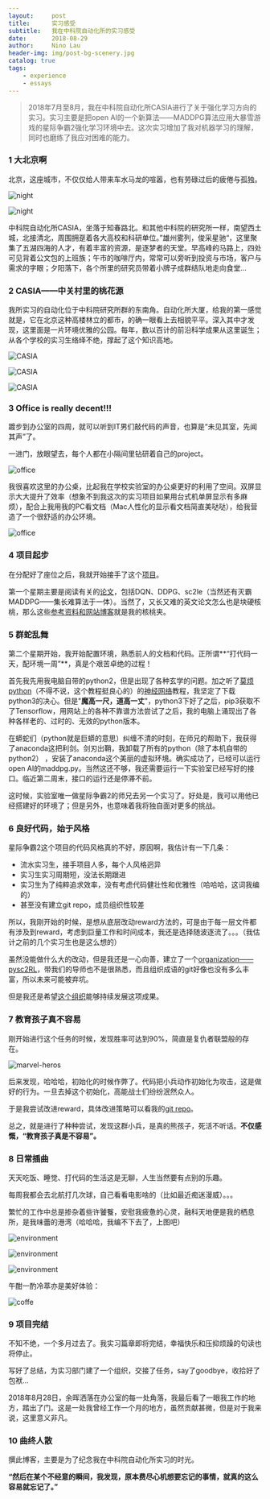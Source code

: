 ```yaml
---
layout:     post
title:      实习感受
subtitle:   我在中科院自动化所的实习感受
date:       2018-08-29
author:     Nino Lau
header-img: img/post-bg-scenery.jpg
catalog: true
tags:
    - experience
    - essays
---
```


> 2018年7月至8月，我在中科院自动化所CASIA进行了关于强化学习方向的实习。实习主要是把open AI的一个新算法——MADDPG算法应用大暴雪游戏的星际争霸2强化学习环境中去。这次实习增加了我对机器学习的理解，同时也磨练了我应对困难的能力。


### 1 大北京啊

北京，这座城市，不仅仅给人带来车水马龙的喧嚣，也有劳碌过后的疲倦与孤独。

![night](http://wx2.sinaimg.cn/mw690/bmiddle/006zGYyogy1fuswp15ad6j30k00qo75f.jpg)

![night](http://wx2.sinaimg.cn/mw690/bmiddle/006zGYyogy1fuswpmxzumj30xc0m8gri.jpg)

中科院自动化所CASIA，坐落于知春路北。和其他中科院的研究所一样，南望西土城，北接清北，周围拥趸着各大高校和科研单位。”雄州雾列，俊采星驰“，这里聚集了五湖四海的人才，有着丰富的资源，是逐梦者的天堂。早高峰的马路上，四处可见背着公文包的上班族；午市的咖啡厅内，常常可以旁听到投资与市场，客户与需求的字眼；夕阳落下，各个所里的研究员带着小牌子成群结队地走向食堂...


### 2 CASIA——中关村里的桃花源

我所实习的自动化位于中科院研究所群的东南角。自动化所大厦，给我的第一感觉就是，它在北京这种高楼林立的都市，的确一眼看上去相貌平平。深入其中才发现，这里面是一片环境优雅的公园。每年，数以百计的前沿科学成果从这里诞生；从各个学校的实习生络绎不绝，撑起了这个知识高地。

![CASIA](http://wx3.sinaimg.cn/mw690/bmiddle/006zGYyogy1fuswo5lw8jj30u0140jxn.jpg)

![CASIA](http://wx1.sinaimg.cn/mw690/bmiddle/006zGYyogy1fuswoi2nbhj31400u0dkz.jpg)

![CASIA](http://wx1.sinaimg.cn/mw690/bmiddle/006zGYyogy1fuswdeqbp3j31400u0te0.jpg)


### 3 Office is really decent!!!

踱步到办公室的四周，就可以听到IT男们敲代码的声音，也算是“未见其室，先闻其声”了。

一进门，放眼望去，每个人都在小隔间里钻研着自己的project。

![office](http://wx1.sinaimg.cn/mw690/bmiddle/006zGYyogy1fuswpwyz97j30u0140wi6.jpg)

我很喜欢这里的办公桌，比起我在学校实验室的办公桌更好的利用了空间。双屏显示大大提升了效率（想象不到我这次的实习项目如果用台式机单屏显示有多麻烦），配合上我用我的PC看文档（Mac人性化的显示看文档简直美哒哒），给我营造了一个很舒适的办公环境。

![office](http://wx2.sinaimg.cn/mw690/bmiddle/006zGYyogy1fuswpr4watj31400u0787.jpg)


### 4 项目起步

在分配好了座位之后，我就开始接手了这个[项目](https://github.com/LovelyBuggies/Python_MADDPG_SC2LE)。

第一个星期主要是阅读有关的[论文](https://github.com/LovelyBuggies/Python_MADDPG_SC2LE/tree/master/Papers)，包括DQN、DDPG、sc2le（当然还有灭霸MADDPG——集长难算法于一体）。当然了，又长又难的英文论文怎么也是块硬核桃，那么这些[参考资料和网站博客](https://github.com/LovelyBuggies/Python_MADDPG_SC2LE/blob/master/README.md)就是我的核桃夹。


### 5 群蛇乱舞

第二个星期开始，我开始配置环境，熟悉前人的文档和代码。正所谓**“打代码一天，配环境一周”**，真是个艰苦卓绝的过程！

首先我先用我电脑自带的python2，但是出现了各种玄学的问题。加之听了[莫烦python](https://morvanzhou.github.io)（不得不说，这个教程挺良心的）的[神经网络](https://morvanzhou.github.io/tutorials/machine-learning/theano/)教程，我坚定了下载python3的决心。但是"**魔高一尺，道高一丈**"，python3下好了之后，pip3获取不了Tensorflow，用网站上的各种不靠谱方法尝试了之后，我的电脑上涌现出了各种各样老的、过时的、无效的python版本。

在蟒蛇们（python就是巨蟒的意思）纠缠不清的时刻，在师兄的帮助下，我获得了anaconda这把利剑。剑刃出鞘，我卸载了所有的python（除了本机自带的python2）
，安装了anaconda这个美丽的虚拟环境。确实成功了，已经可以运行open AI的maddpg.py。当然这还不够，我还需要运行一下实验室已经写好的接口。临近第二周末，接口的运行还是停滞不前。

这时候，实验室唯一做星际争霸2的师兄去另一个实习了。好处是，我可以用他已经搭建好的环境了；但是另外，也意味着我将独自面对更多的挑战。


### 6 良好代码，始于风格

星际争霸2这个项目的代码风格真的不好，原因啊，我估计有一下几条：

* 流水实习生，接手项目人多，每个人风格迥异
* 实习生实习周期短，没法长期跟进
* 实习生为了纯粹追求效率，没有考虑代码健壮性和优雅性（哈哈哈，这词我编的）
* 甚至没有建立git repo，成员组织性较差

所以，我刚开始的时候，是想从底层改动reward方法的，可是由于每一层文件都有涉及到reward，考虑到巨量工作和时间成本，我还是选择随波逐流了。。。（我估计之前的几个实习生也是这么想的）

虽然没能做什么大的改动，但是我还是一心向善，建立了一个[organization——pysc2RL](https://github.com/pysc2RL)，带我们的导师也不是很熟悉，而且组织成语的git好像也没有多么丰富，所以未来可能被弃坑。

但是我还是希望[这个组织](https://github.com/pysc2RL)能够持续发展这项成果。


### 7 教育孩子真不容易

刚开始进行这个任务的时候，发现胜率可达到90%，简直是复仇者联盟般的存在。

![marvel-heros](http://wx3.sinaimg.cn/mw690/bmiddle/006zGYyogy1fuswowebrfj30um0fi1kx.jpg)

后来发现，哈哈哈，初始化的时候作弊了。代码把小兵动作初始化为攻击，这是做好的行为。一旦去掉这个初始化，高能战士们纷纷泯然众人。

于是我尝试改进reward，具体改进策略可以看我的[git repo](https://github.com/LovelyBuggies/Python_MADDPG_SC2LE)。

总之，就是进行了种种尝试，发现这群小兵，是真的熊孩子，死活不听话。**不仅感慨，“教育孩子真是不容易”。**


### 8 日常插曲

天天吃饭、睡觉、打代码的生活这是无聊，人生当然要有点别的乐趣。

每周我都会去北航打几次球，自己看看电影啥的（比如最近痴迷漫威）。。。

繁忙的工作中总是掺杂着些许饕餮，安慰我疲惫的心灵，融科天地便是我的栖息所，是我味蕾的港湾（哈哈哈，我编不下去了，上图吧）

![environment](http://wx3.sinaimg.cn/mw690/bmiddle/006zGYyogy1fuswdpecq6j30u0140q9s.jpg)

![environment](http://wx3.sinaimg.cn/mw690/bmiddle/006zGYyogy1fuswd7861oj30u0140n2q.jpg)

![environment](http://wx3.sinaimg.cn/mw690/bmiddle/006zGYyogy1fuswdjhhu5j31400u0jxj.jpg)

午酣一酌冷萃亦是美好体验：

![coffe](http://wx3.sinaimg.cn/mw690/bmiddle/006zGYyogy1fuswopnxegj31400u042p.jpg)


### 9 项目完结

不知不绝，一个多月过去了。我实习篇章即将完结，幸福快乐和压抑烦躁的句读也将停止。

写好了总结，为实习部门建了一个组织，交接了任务，say了goodbye，收拾好了包袱...

2018年8月28日，余晖洒落在办公室的每一处角落，我最后看了一眼我工作的地方，踏出了门。这是一处我曾经工作一个月的地方，虽然贡献甚微，但是对于我来说，这里意义非凡。

### 10 曲终人散

撰此博客，主要是为了纪念我在中科院自动化所实习的时光。

**“然后在某个不经意的瞬间，我发现，原本费尽心机想要忘记的事情，就真的这么容易就忘记了。”**

